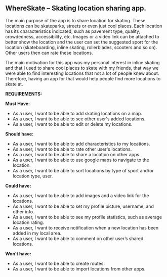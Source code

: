 ## **WhereSkate** – Skating location sharing app.

The main purpose of the app is to share location for skating. These locations can be skateparks, streets or even just cool places. Each location has its characteristics indicated, such as pavement type, quality, crowdedness, accessibility, etc. Images or a video link can be attached to better show the location and the user can set the suggested sport for the location (skateboarding, inline skating, rollerblades, scooters and so on). Other users then can rate these locations.

The main motivation for this app was my personal interest in inline skating and that I used to share cool places to skate with my friends, that way we were able to find interesting locations that not a lot of people knew about. Therefore, having an app for that would help people find more locations to skate at.

**REQUIREMENTS:**

**Must Have:**

- As a user, I want to be able to add skating locations on a map.
- As a user, I want to be able to see other user&#39;s added locations.
- As a user, I want to be able to edit or delete my locations.

**Should have:**

- As a user, I want to be able to add characteristics to my locations.
- As a user, I want to be able to rate other user&#39;s locations.
- As a user, I want to be able to share a location on other apps.
-	As a user, I want to be able to use google maps to navigate to the location.
- As a user, I want to be able to sort locations by type of sport and/or location type, user.

**Could have:**

- As a user, I want to be able to add images and a video link for the locations.
- As a user, I want to be able to set my profile picture, username, and other info.
- As a user, I want to be able to see my profile statistics, such as average location rating.
- As a user, I want to receive notification when a new location has been added in my local area.
- As a user, I want to be able to comment on other user’s shared locations.

**Won&#39;t have:**

- As a user, I want to be able to create routes.
- As a user, I want to be able to import locations from other apps.
